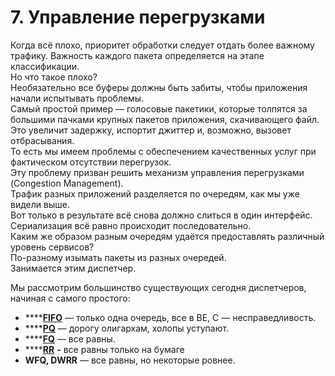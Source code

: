 # 7. Управление перегрузками

Когда всё плохо, приоритет обработки следует отдать более важному трафику. Важность каждого пакета определяется на этапе классификации.   
Но что такое плохо?  
Необязательно все буферы должны быть забиты, чтобы приложения начали испытывать проблемы.  
Самый простой пример — голосовые пакетики, которые толпятся за большими пачками крупных пакетов приложения, скачивающего файл.  
Это увеличит задержку, испортит джиттер и, возможно, вызовет отбрасывания.  
То есть мы имеем проблемы с обеспечением качественных услуг при фактическом отсутствии перегрузок.  
Эту проблему призван решить механизм управления перегрузками \(Congestion Management\).  
Трафик разных приложений разделяется по очередям, как мы уже видели выше.  
Вот только в результате всё снова должно слиться в один интерфейс. Сериализация всё равно происходит последовательно.  
Каким же образом разным очередям удаётся предоставлять различный уровень сервисов?  
По-разному изымать пакеты из разных очередей.  
Занимается этим диспетчер.  
  
Мы рассмотрим большинство существующих сегодня диспетчеров, начиная с самого простого:

* \*\*\*\*[**FIFO**](fifo-first-in-first-out.md) — только одна очередь, все в BE, С — несправедливость.
* \*\*\*\*[**PQ**](pq-priority-queuing.md) — дорогу олигархам, холопы уступают.
* \*\*\*\*[**FQ**](fq-fair-queuing.md) — все равны.
* \*\*\*\*[**RR**](rr-round-robin.md) **-** все равны только на бумаге
* **WFQ, DWRR** — все равны, но некоторые ровнее.

